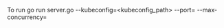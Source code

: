 To run go run server.go --kubeconfig=<kubeconfig_path> --port=<port> --max-concurrency=<concurrency>

